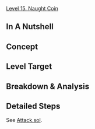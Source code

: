 [Level 15. Naught Coin](https://ethernaut.openzeppelin.com/level/0x80934BE6B8B872B364b470Ca30EaAd8AEAC4f63F)

## In A Nutshell

> 

## Concept



## Level Target



## Breakdown & Analysis



## Detailed Steps

See [Attack.sol](https://github.com/timou0911/Ethernaut-Writeup/blob/main/15.%20Naught%20Coin%20%E2%98%85%E2%98%85%E2%98%85%E2%98%86%E2%98%86/Attack.sol).
